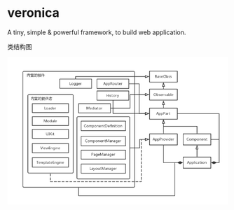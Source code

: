 veronica
========

A tiny, simple & powerful framework, to build web application.

类结构图

![Class Diagram](../content/classdiagram.png)
